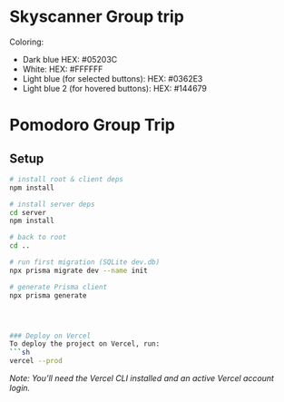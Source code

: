 # Skyscanner Group trip

Coloring: 
- Dark blue HEX: #05203C
- White: HEX: #FFFFFF
- Light blue (for selected buttons): HEX: #0362E3
- Light blue 2 (for hovered buttons): HEX: #144679







# Pomodoro Group Trip

## Setup
```bash
# install root & client deps
npm install

# install server deps
cd server
npm install

# back to root
cd ..

# run first migration (SQLite dev.db)
npx prisma migrate dev --name init

# generate Prisma client
npx prisma generate




### Deploy on Vercel
To deploy the project on Vercel, run:
```sh
vercel --prod
```
*Note: You’ll need the Vercel CLI installed and an active Vercel account login.*
